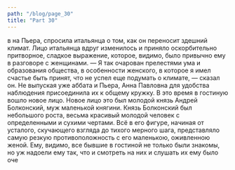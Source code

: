 ```yaml
---
path: "/blog/page_30"
title: "Part 30"
---
```


в на Пьера, спросила итальянца о том, как он переносит здешний климат. Лицо итальянца вдруг изменилось и приняло оскорбительно притворное, сладкое выражение, которое, видимо, было привычно ему в разговоре с женщинами.
— Я так очарован прелестями ума и образования общества, в особенности женского, в которое я имел счастье быть принят, что не успел еще подумать о климате, — сказал он.
Не выпуская уже аббата и Пьера, Анна Павловна для удобства наблюдения присоединила их к общему кружку.
В это время в гостиную вошло новое лицо. Новое лицо это был молодой князь Андрей Болконский, муж маленькой княгини. Князь Болконский был небольшого роста, весьма красивый молодой человек с определенными и сухими чертами. Всё в его фигуре, начиная от усталого, скучающего взгляда до тихого мерного шага, представляло самую резкую противоположность с его маленькою, оживленною женой. Ему, видимо, все бывшие в гостиной не только были знакомы, но уж надоели ему так, что и смотреть на них и слушать их ему было оче

